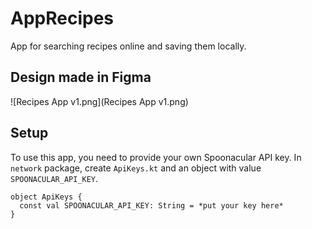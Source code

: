 # AppRecipes
App for searching recipes online and saving them locally.

## Design made in Figma
![Recipes App v1.png](Recipes App v1.png)

## Setup
To use this app, you need to provide your own Spoonacular API key.
In `network` package, create `ApiKeys.kt` and an object with value `SPOONACULAR_API_KEY`.
```
object ApiKeys {
  const val SPOONACULAR_API_KEY: String = *put your key here*
}
```
